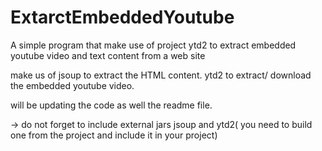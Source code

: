 ExtarctEmbeddedYoutube
======================

A simple program that make use of project ytd2 to extract embedded youtube video and text content from a web site 

make us of jsoup to extract the HTML content.
ytd2 to extract/ download the embedded youtube video.

will be updating the code as well the readme file.

-> do not forget to include external jars jsoup and ytd2( you need to build one from the project and include it in your project)
